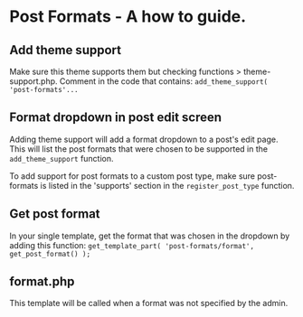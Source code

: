 # Post Formats - A how to guide.

## Add theme support
Make sure this theme supports them but checking functions > theme-support.php.
Comment in the code that contains:
`add_theme_support( 'post-formats'...`

## Format dropdown in post edit screen
Adding theme support will add a format dropdown to a post's edit page. This
will list the post formats that were chosen to be supported in the
`add_theme_support` function.

To add support for post formats to a custom post type, make sure post-formats
is listed in the 'supports' section in the `register_post_type` function.

## Get post format
In your single template, get the format that was chosen in the dropdown
by adding this function:
`get_template_part( 'post-formats/format', get_post_format() );`

## format.php
This template will be called when a format was not specified by the admin.
